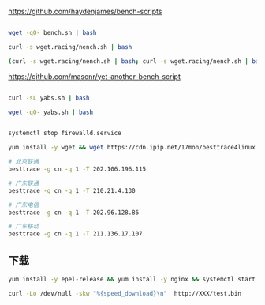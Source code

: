 


https://github.com/haydenjames/bench-scripts

```bash

wget -qO- bench.sh | bash

curl -s wget.racing/nench.sh | bash

(curl -s wget.racing/nench.sh | bash; curl -s wget.racing/nench.sh | bash) 2>&1 | tee nench.log

```


https://github.com/masonr/yet-another-bench-script

```bash

curl -sL yabs.sh | bash

wget -qO- yabs.sh | bash
```





```bash

systemctl stop firewalld.service

yum install -y wget && wget https://cdn.ipip.net/17mon/besttrace4linux.zip && yum install -y unzip && unzip besttrace4linux.zip && chmod +x besttrace && cp besttrace /usr/local/bin

# 北京联通
besttrace -g cn -q 1 -T 202.106.196.115

# 广东联通
besttrace -g cn -q 1 -T 210.21.4.130

# 广东电信
besttrace -g cn -q 1 -T 202.96.128.86

# 广东移动
besttrace -g cn -q 1 -T 211.136.17.107
```



## 下载

```bash
yum install -y epel-release && yum install -y nginx && systemctl start nginx && dd if=/dev/random of=/usr/share/nginx/html/test.bin count=102400 bs=1024

curl -Lo /dev/null -skw "%{speed_download}\n"  http://XXX/test.bin
```
